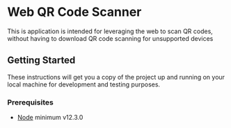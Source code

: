 # Web QR Code Scanner

This is application is intended for leveraging the web to scan QR codes, without having to download QR code scanning for unsupported devices





## Getting Started

These instructions will get you a copy of the project up and running on your local machine for development and testing purposes.

### Prerequisites

- [Node](https://nodejs.org/en/) minimum v12.3.0


